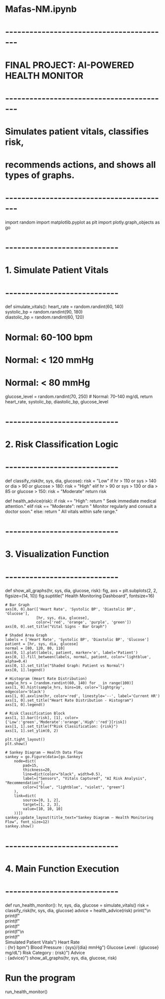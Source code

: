 # Mafas-NM.ipynb
# ----------------------------------------- 
# FINAL PROJECT: AI-POWERED HEALTH MONITOR 
# ----------------------------------------- 
# Simulates patient vitals, classifies risk, 
# recommends actions, and shows all types of graphs. 
# ----------------------------------------- 
import random 
import matplotlib.pyplot as plt 
import plotly.graph_objects as go 
# ---------------------------- 
# 1. Simulate Patient Vitals 
# ---------------------------- 
def simulate_vitals(): 
heart_rate = random.randint(60, 140)        
systolic_bp = random.randint(90, 180)       
diastolic_bp = random.randint(60, 120)      
# Normal: 60-100 bpm 
# Normal: < 120 mmHg 
# Normal: < 80 mmHg 
glucose_level = random.randint(70, 250)     # Normal: 70–140 mg/dL 
return heart_rate, systolic_bp, diastolic_bp, glucose_level 
# ---------------------------- 
# 2. Risk Classification Logic 
# ---------------------------- 
def classify_risk(hr, sys, dia, glucose): 
    risk = "Low" 
    if hr > 110 or sys > 140 or dia > 90 or glucose > 180: 
        risk = "High" 
    elif hr > 90 or sys > 130 or dia > 85 or glucose > 150: 
        risk = "Moderate" 
    return risk 
 
def health_advice(risk): 
    if risk == "High": 
        return "   Seek immediate medical attention." 
    elif risk == "Moderate": 
        return "    Monitor regularly and consult a doctor soon." 
    else: 
        return "   All vitals within safe range." 
 
# ---------------------------- 
# 3. Visualization Function 
# ---------------------------- 
def show_all_graphs(hr, sys, dia, glucose, risk): 
    fig, axs = plt.subplots(2, 2, figsize=(14, 10)) 
    fig.suptitle("      Health Monitoring Dashboard", fontsize=16) 
 
    # Bar Graph 
    axs[0, 0].bar(['Heart Rate', 'Systolic BP', 'Diastolic BP', 'Glucose'], 
                  [hr, sys, dia, glucose], 
                  color=['red', 'orange', 'purple', 'green']) 
    axs[0, 0].set_title("Vital Signs - Bar Graph") 
 
    # Shaded Area Graph 
    labels = ['Heart Rate', 'Systolic BP', 'Diastolic BP', 'Glucose'] 
    patient = [hr, sys, dia, glucose] 
    normal = [80, 120, 80, 110] 
    axs[0, 1].plot(labels, patient, marker='o', label='Patient') 
    axs[0, 1].fill_between(labels, normal, patient, color='lightblue', alpha=0.4) 
    axs[0, 1].set_title("Shaded Graph: Patient vs Normal") 
    axs[0, 1].legend() 
 
    # Histogram (Heart Rate Distribution) 
    sample_hrs = [random.randint(60, 140) for _ in range(100)] 
    axs[1, 0].hist(sample_hrs, bins=10, color='lightgray', edgecolor='black') 
    axs[1, 0].axvline(hr, color='red', linestyle='--', label='Current HR') 
    axs[1, 0].set_title("Heart Rate Distribution - Histogram") 
    axs[1, 0].legend() 
 
    # Risk Classification Block 
    axs[1, 1].bar([risk], [1], color={'Low':'green','Moderate':'orange','High':'red'}[risk]) 
    axs[1, 1].set_title(f"Risk Classification: {risk}") 
    axs[1, 1].set_ylim(0, 2) 
 
    plt.tight_layout() 
    plt.show() 
 
    # Sankey Diagram – Health Data Flow 
    sankey = go.Figure(data=[go.Sankey( 
        node=dict( 
            pad=15, 
            thickness=20, 
            line=dict(color="black", width=0.5), 
            label=["Sensors", "Vitals Captured", "AI Risk Analysis", "Recommendation"], 
            color=["blue", "lightblue", "violet", "green"] 
        ), 
        link=dict( 
            source=[0, 1, 2], 
            target=[1, 2, 3], 
            value=[10, 10, 10] 
        ))]) 
    sankey.update_layout(title_text="Sankey Diagram – Health Monitoring Flow", font_size=12) 
    sankey.show() 
 
# ---------------------------- 
# 4. Main Function Execution 
# ---------------------------- 
def run_health_monitor(): 
    hr, sys, dia, glucose = simulate_vitals() 
    risk = classify_risk(hr, sys, dia, glucose) 
advice = health_advice(risk) 
print("\n         
print(f"         
print(f"  
print(f"       
print(f"\n    
print(f"      
Simulated Patient Vitals") 
Heart Rate       
: {hr} bpm") 
Blood Pressure   : {sys}/{dia} mmHg") 
Glucose Level    : {glucose} mg/dL") 
Risk Category    : {risk}") 
Advice           
: {advice}") 
show_all_graphs(hr, sys, dia, glucose, risk) 
# Run the program 
run_health_monitor()
